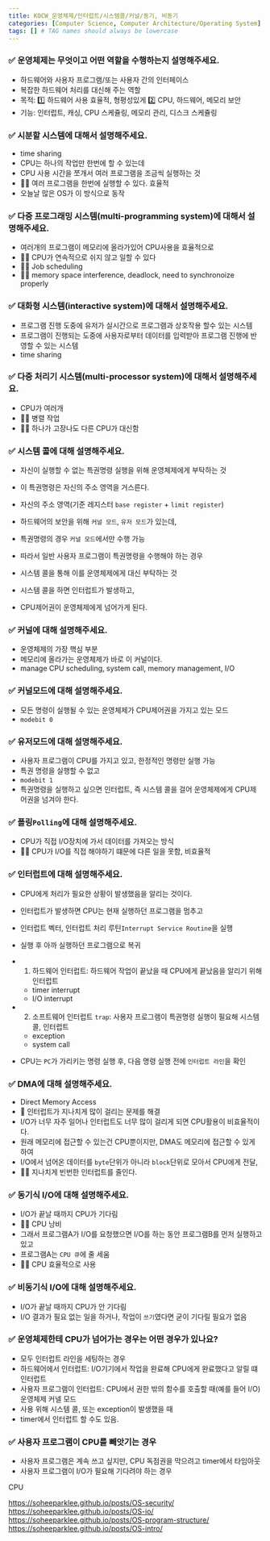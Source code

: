 ```yaml
---
title: KOCW_운영체제/인터럽트/시스템콜/커널/동기, 비동기
categories: [Computer Science, Computer Architecture/Operating System]
tags: [] # TAG names should always be lowercase
---
```


### ✅ 운영체제는 무엇이고 어떤 역할을 수행하는지 설명해주세요.

- 하드웨어와 사용자 프로그램/또는 사용자 간의 인터페이스
- 복잡한 하드웨어 처리를 대신해 주는 역할
- 목적: 1️⃣ 하드웨어 사용 효율적, 형평성있게 2️⃣ CPU, 하드웨어, 메모리 보안
- 기능: 인터럽트, 캐싱, CPU 스케쥴링, 메모리 관리, 디스크 스케쥴링

### ✅ 시분할 시스템에 대해서 설명해주세요.

- time sharing
- CPU는 하나의 작업만 한번에 할 수 있는데
- CPU 사용 시간을 쪼개서 여러 프로그램을 조금씩 실행하는 것
- 👍🏻 여러 프로그램을 한번에 실행할 수 있다. 효율적
- 오늘날 많은 OS가 이 방식으로 동작

### ✅ 다중 프로그래밍 시스템(multi-programming system)에 대해서 설명해주세요.

- 여러개의 프로그램이 메모리에 올라가있어 CPU사용을 효율적으로
- 👍🏻 CPU가 연속적으로 쉬지 않고 일할 수 있다
- 👍🏻 Job scheduling
- 👎🏻 memory space interference, deadlock, need to synchronoize properly

### ✅ 대화형 시스템(interactive system)에 대해서 설명해주세요.

- 프로그램 진행 도중에 유저가 실시간으로 프로그램과 상호작용 할수 있는 시스템
- 프로그램이 진행되는 도중에 사용자로부터 데이터를 입력받아 프로그램 진행에 반영할 수 있는 시스템
- time sharing

### ✅ 다중 처리기 시스템(multi-processor system)에 대해서 설명해주세요.

- CPU가 여러개
- 👍🏻 병렬 작업
- 👍🏻 하나가 고장나도 다른 CPU가 대신함

### ✅ 시스템 콜에 대해 설명해주세요.

- 자신이 실행할 수 없는 특권명령 실행을 위해 운영체제에게 부탁하는 것
- 이 특권명령은 자신의 주소 영역을 거스른다.
- 자신의 주소 영역(기준 레지스터 `base register` + `limit register`)

- 하드웨어의 보안을 위해 `커널 모드`, `유저 모드`가 있는데,
- 특권명령의 경우 `커널 모드`에서만 수행 가능
- 따라서 일반 사용자 프로그램이 특권명령을 수행해야 하는 경우
- 시스템 콜을 통해 이를 운영체제에게 대신 부탁하는 것
- 시스템 콜을 하면 인터럽트가 발생하고,
- CPU제어권이 운영체제에게 넘어가게 된다.

### ✅ 커널에 대해 설명해주세요.

- 운영체제의 가장 핵심 부분
- 메모리에 올라가는 운영체제가 바로 이 커널이다.
- manage CPU scheduling, system call, memory management, I/O

### ✅ 커널모드에 대해 설명해주세요.

- 모든 명령이 실행될 수 있는 운영체제가 CPU제어권을 가지고 있는 모드
- `modebit 0`

### ✅ 유저모드에 대해 설명해주세요.

- 사용자 프로그램이 CPU를 가지고 있고, 한정적인 명령만 실행 가능
- 특권 명령을 실행할 수 없고
- `modebit 1`
- 특권명령을 실행하고 싶으면 인터럽트, 즉 시스템 콜을 걸어 운영체제에게 CPU제어권을 넘겨야 한다.

### ✅ 폴링`Polling`에 대해 설명해주세요.

- CPU가 직접 I/O장치에 가서 데이터를 가져오는 방식
- 👎🏻 CPU가 I/O를 직접 해야하기 떄문에 다른 일을 못함, 비효율적

### ✅ 인터럽트에 대해 설명해주세요.

- CPU에게 처리가 필요한 상황이 발생했음을 알리는 것이다.
- 인터럽트가 발생하면 CPU는 현재 실행하던 프로그램을 멈추고
- 인터럽트 벡터, 인터럽트 처리 루틴`Interrupt Service Routine`을 실행
- 실행 후 아까 실행하던 프로그램으로 복귀

- 1. 하드웨어 인터럽트: 하드웨어 작업이 끝났을 때 CPU에게 끝났음을 알리기 위해 인터럽트

  - timer interrupt
  - I/O interrupt

- 2. 소프트웨어 인터럽트 `trap`: 사용자 프로그램이 특권명령 실행이 필요해 시스템 콜, 인터럽트

  - exception
  - system call

- CPU는 `PC`가 가리키는 명령 실행 후, 다음 명령 실행 전에 `인터럽트 라인`을 확인

### ✅ DMA에 대해 설명해주세요.

- Direct Memory Access
- 💊 인터럽트가 지나치게 많이 걸리는 문제를 해결
- I/O가 너무 자주 일어나 인터럽트도 너무 많이 걸리게 되면 CPU활용이 비효율적이다.
- 원래 메모리에 접근할 수 있는건 CPU뿐이지만, DMA도 메모리에 접근할 수 있게 하여
- I/O에서 넘어온 데이터를 `byte`단위가 아니라 `block`단위로 모아서 CPU에게 전달,
- 👍🏻 지나치게 빈번한 인터럽트를 줄인다.

### ✅ 동기식 I/O에 대해 설명해주세요.

- I/O가 끝날 때까지 CPU가 기다림
- 👎🏻 CPU 낭비
- 그래서 프로그램A가 I/O를 요청했으면 I/O를 하는 동안 프로그램B를 먼저 실행하고있고
- 프로그램A는 `CPU 큐`에 줄 세움
- 👍🏻 CPU 효율적으로 사용

### ✅ 비동기식 I/O에 대해 설명해주세요.

- I/O가 끝날 때까지 CPU가 안 기다림
- I/O 결과가 필요 없는 일을 하거나, 작업이 `쓰기`였다면 굳이 기다릴 필요가 없음

### ✅ 운영체제한테 CPU가 넘어가는 경우는 어떤 경우가 있나요?

- 모두 인터럽트 라인을 세팅하는 경우
- 하드웨어에서 인터럽트: I/O기기에서 작업을 완료해 CPU에게 완료했다고 알릴 떄 인터럽트
- 사용자 프로그램이 인터럽트: CPU에서 권한 밖의 함수를 호출할 때(예를 들어 I/O) 운영체제 커넬 모드
- 사용 위해 시스템 콜, 또는 exception이 발생했을 때
- timer에서 인터럽트 할 수도 있음.

### ✅ 사용자 프로그램이 CPU를 빼앗기는 경우

- 사용자 프로그램은 계속 쓰고 싶지만, CPU 독점권을 막으려고 timer에서 타임아웃
- 사용자 프로그램이 I/O가 필요해 기다려야 하는 경우

CPU

https://soheeparklee.github.io/posts/OS-security/
https://soheeparklee.github.io/posts/OS-io/
https://soheeparklee.github.io/posts/OS-program-structure/
https://soheeparklee.github.io/posts/OS-intro/
